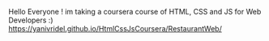 Hello Everyone !
im taking a coursera course of HTML, CSS and JS for Web Developers :)
https://yanivridel.github.io/HtmlCssJsCoursera/RestaurantWeb/
